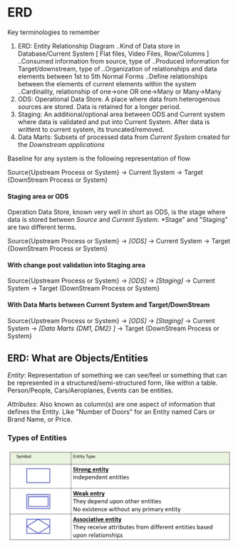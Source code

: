 # ERD

Key terminologies to remember
1. ERD: Entity Relationship Diagram
..Kind of Data store in Database/Current System [ Flat files, Video Files, Row/Columns ] 
..Consumed information from source, type of
..Produced information for Target/downstream, type of
..Organization of relationships and data elements between 1st to 5th Normal Forms
..Define relationships between the elements of current elements within the system
..Cardinality, relationship of one->one OR one->Many or Many->Many
2. ODS: Operational Data Store. A place where data from heterogenous sources are stored. Data is retained for a longer period. 
3. Staging: An additional/optional area between ODS and Current system where data is validated and put into Current System. After data is writtent to current system, its truncated/removed.
4. Data Marts: Subsets of processed data from *Current System* created for the *Downstream applications*

Baseline for any system is the following representation of flow

Source{Upstream Process or System} -> Current System -> Target {DownStream Process or System}

#### Staging area or ODS
Operation Data Store, known very well in short as ODS, is the stage where data is stored between *Source* and *Current System*. 
*Stage" and "Staging" are two different terms. 

Source{Upstream Process or System} -> *[ODS]* ->  Current System -> Target {DownStream Process or System}

#### With change post validation into Staging area

Source{Upstream Process or System} -> *[ODS]* -> *[Staging]* -> Current System -> Target {DownStream Process or System}

#### With Data Marts between Current System and Target/DownStream 

Source{Upstream Process or System} -> *[ODS]* -> *[Staging]* -> Current System -> *[Data Marts {DM1, DM2} ]* ->  Target {DownStream Process or System}



## ERD: What are Objects/Entities
*Entity*: Representation of something we can see/feel or something that can be represented in a structured/semi-structured form, like within a table. Person/People, Cars/Aeroplanes, Events can be entities. 

*Attributes*: Also known as column(s) are one aspect of information that defines the Entity. Like "Number of Doors" for an Entity named Cars or Brand Name, or Price. 

### Types of Entities
<img src="../ERD/Types-of-Entities.png">
